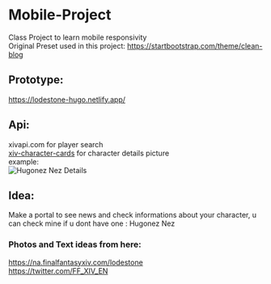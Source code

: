 # Mobile-Project

Class Project to learn mobile responsivity    
Original Preset used in this project: <https://startbootstrap.com/theme/clean-blog>   
   
## Prototype:   
https://lodestone-hugo.netlify.app/
   
## Api:    
xivapi.com for player search    
[xiv-character-cards](https://xiv-character-cards.drakon.cloud/characters/id/) for character details picture    
example:    
![Hugonez Nez Details](https://github.com/Hugonez/Mobile-Project/assets/114820146/f3e9798a-10d7-48ad-b51d-3d69bd425787)
   
## Idea:    
Make a portal to see news and check informations about your character, u can check mine if u dont have one : Hugonez Nez    

### Photos and Text ideas from here:   
<https://na.finalfantasyxiv.com/lodestone>    
<https://twitter.com/FF_XIV_EN>
